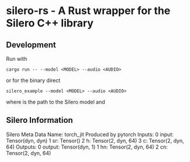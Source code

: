 # silero-rs - A Rust wrapper for the Silero C++ library

## Development 

Run with
```
cargo run -- --model <MODEL> --audio <AUDIO>
```
or for the binary direct

```
silero_example --model <MODEL> --audio <AUDIO>
```

where <MODEL> is the path to the Silero model and <AUDIO> is the path to the audio 

## Silero Information

Silero Meta Data
Name: torch_jit
Produced by pytorch
Inputs:
0 input: Tensor<f32>(dyn, dyn)
1 sr: Tensor<i64>()
2 h: Tensor<f32>(2, dyn, 64)
3 c: Tensor<f32>(2, dyn, 64)
Outputs:
0 output: Tensor<f32>(dyn, 1)
1 hn: Tensor<f32>(2, dyn, 64)
2 cn: Tensor<f32>(2, dyn, 64)
